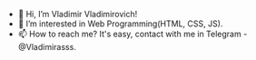 - 👋 Hi, I’m Vladimir Vladimirovich!
- 👀 I’m interested in Web Programming(HTML, CSS, JS).
- 📫 How to reach me? It's easy, contact with me in Telegram - @Vladimirasss.

